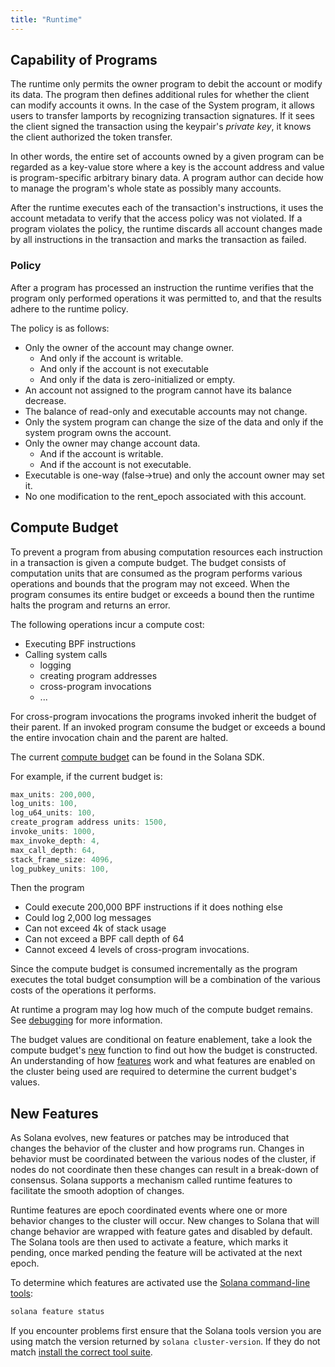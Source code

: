 ```yaml
---
title: "Runtime"
---
```


## Capability of Programs

The runtime only permits the owner program to debit the account or modify its data. The program then defines additional rules for whether the client can modify accounts it owns. In the case of the System program, it allows users to transfer lamports by recognizing transaction signatures. If it sees the client signed the transaction using the keypair's _private key_, it knows the client authorized the token transfer.

In other words, the entire set of accounts owned by a given program can be regarded as a key-value store where a key is the account address and value is program-specific arbitrary binary data. A program author can decide how to manage the program's whole state as possibly many accounts.

After the runtime executes each of the transaction's instructions, it uses the account metadata to verify that the access policy was not violated. If a program violates the policy, the runtime discards all account changes made by all instructions in the transaction and marks the transaction as failed.

### Policy

After a program has processed an instruction the runtime verifies that the program only performed operations it was permitted to, and that the results adhere to the runtime policy.

The policy is as follows:

- Only the owner of the account may change owner.
  - And only if the account is writable.
  - And only if the account is not executable
  - And only if the data is zero-initialized or empty.
- An account not assigned to the program cannot have its balance decrease.
- The balance of read-only and executable accounts may not change.
- Only the system program can change the size of the data and only if the system program owns the account.
- Only the owner may change account data.
  - And if the account is writable.
  - And if the account is not executable.
- Executable is one-way (false->true) and only the account owner may set it.
- No one modification to the rent_epoch associated with this account.

## Compute Budget

To prevent a program from abusing computation resources each instruction in a transaction is given a compute budget. The budget consists of computation units that are consumed as the program performs various operations and bounds that the program may not exceed. When the program consumes its entire budget or exceeds a bound then the runtime halts the program and returns an error.

The following operations incur a compute cost:

- Executing BPF instructions
- Calling system calls
  - logging
  - creating program addresses
  - cross-program invocations
  - ...

For cross-program invocations the programs invoked inherit the budget of their parent. If an invoked program consume the budget or exceeds a bound the entire invocation chain and the parent are halted.

The current [compute budget](https://github.com/solana-labs/solana/blob/d3a3a7548c857f26ec2cb10e270da72d373020ec/sdk/src/process_instruction.rs#L65) can be found in the Solana SDK.

For example, if the current budget is:

```rust
max_units: 200,000,
log_units: 100,
log_u64_units: 100,
create_program address units: 1500,
invoke_units: 1000,
max_invoke_depth: 4,
max_call_depth: 64,
stack_frame_size: 4096,
log_pubkey_units: 100,
```

Then the program

- Could execute 200,000 BPF instructions if it does nothing else
- Could log 2,000 log messages
- Can not exceed 4k of stack usage
- Can not exceed a BPF call depth of 64
- Cannot exceed 4 levels of cross-program invocations.

Since the compute budget is consumed incrementally as the program executes the total budget consumption will be a combination of the various costs of the operations it performs.

At runtime a program may log how much of the compute budget remains. See [debugging](developing/on-chain-programs/debugging.md#monitoring-compute-budget-consumption) for more information.

The budget values are conditional on feature enablement, take a look the compute budget's [new](https://github.com/solana-labs/solana/blob/d3a3a7548c857f26ec2cb10e270da72d373020ec/sdk/src/process_instruction.rs#L97) function to find out how the budget is constructed. An understanding of how [features](runtime.md#features) work and what features are enabled on the cluster being used are required to determine the current budget's values.

## New Features

As Solana evolves, new features or patches may be introduced that changes the behavior of the cluster and how programs run. Changes in behavior must be coordinated between the various nodes of the cluster, if nodes do not coordinate then these changes can result in a break-down of consensus. Solana supports a mechanism called runtime features to facilitate the smooth adoption of changes.

Runtime features are epoch coordinated events where one or more behavior changes to the cluster will occur. New changes to Solana that will change behavior are wrapped with feature gates and disabled by default. The Solana tools are then used to activate a feature, which marks it pending, once marked pending the feature will be activated at the next epoch.

To determine which features are activated use the [Solana command-line tools](cli/install-solana-cli-tools.md):

```bash
solana feature status
```

If you encounter problems first ensure that the Solana tools version you are using match the version returned by `solana cluster-version`. If they do not match [install the correct tool suite](cli/install-solana-cli-tools.md).
